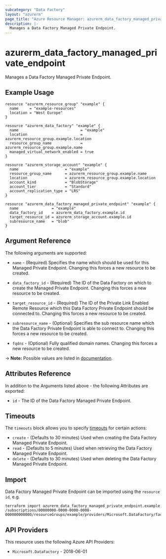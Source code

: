 ```yaml
---
subcategory: "Data Factory"
layout: "azurerm"
page_title: "Azure Resource Manager: azurerm_data_factory_managed_private_endpoint"
description: |-
  Manages a Data Factory Managed Private Endpoint.
---
```


# azurerm_data_factory_managed_private_endpoint

Manages a Data Factory Managed Private Endpoint.

## Example Usage

```hcl
resource "azurerm_resource_group" "example" {
  name     = "example-resources"
  location = "West Europe"
}

resource "azurerm_data_factory" "example" {
  name                            = "example"
  location                        = azurerm_resource_group.example.location
  resource_group_name             = azurerm_resource_group.example.name
  managed_virtual_network_enabled = true
}

resource "azurerm_storage_account" "example" {
  name                     = "example"
  resource_group_name      = azurerm_resource_group.example.name
  location                 = azurerm_resource_group.example.location
  account_kind             = "BlobStorage"
  account_tier             = "Standard"
  account_replication_type = "LRS"
}

resource "azurerm_data_factory_managed_private_endpoint" "example" {
  name               = "example"
  data_factory_id    = azurerm_data_factory.example.id
  target_resource_id = azurerm_storage_account.example.id
  subresource_name   = "blob"
}
```

## Argument Reference

The following arguments are supported:

* `name` - (Required) Specifies the name which should be used for this Managed Private Endpoint. Changing this forces a new resource to be created.

* `data_factory_id` - (Required) The ID of the Data Factory on which to create the Managed Private Endpoint. Changing this forces a new resource to be created.

* `target_resource_id` - (Required) The ID of the Private Link Enabled Remote Resource which this Data Factory Private Endpoint should be connected to. Changing this forces a new resource to be created.

* `subresource_name` - (Optional) Specifies the sub resource name which the Data Factory Private Endpoint is able to connect to. Changing this forces a new resource to be created.

* `fqdns` - (Optional) Fully qualified domain names. Changing this forces a new resource to be created.

-> **Note:** Possible values are listed in [documentation](https://docs.microsoft.com/azure/private-link/private-endpoint-overview#dns-configuration).

## Attributes Reference

In addition to the Arguments listed above - the following Attributes are exported:

* `id` - The ID of the Data Factory Managed Private Endpoint.

## Timeouts

The `timeouts` block allows you to specify [timeouts](https://developer.hashicorp.com/terraform/language/resources/configure#define-operation-timeouts) for certain actions:

* `create` - (Defaults to 30 minutes) Used when creating the Data Factory Managed Private Endpoint.
* `read` - (Defaults to 5 minutes) Used when retrieving the Data Factory Managed Private Endpoint.
* `delete` - (Defaults to 30 minutes) Used when deleting the Data Factory Managed Private Endpoint.

## Import

Data Factory Managed Private Endpoint can be imported using the `resource id`, e.g.

```shell
terraform import azurerm_data_factory_managed_private_endpoint.example /subscriptions/00000000-0000-0000-0000-000000000000/resourceGroups/example/providers/Microsoft.DataFactory/factories/example/managedVirtualNetworks/default/managedPrivateEndpoints/endpoint1
```

## API Providers
<!-- This section is generated, changes will be overwritten -->
This resource uses the following Azure API Providers:

* `Microsoft.DataFactory` - 2018-06-01
